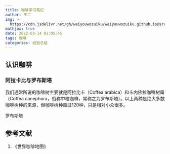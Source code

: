 ```yaml
---
title: 咖啡学习笔记
author: 不二
img: >-
  https://cdn.jsdelivr.net/gh/weiyouwozuiku/weiyouwozuiku.github.io@src/source/_posts/PageImg/经验总结/咖啡学习笔记.jpeg
mathjax: true
date: 2022-03-14 01:05:45
tags: 咖啡
categories: 经验总结
---
```


## 认识咖啡

### 阿拉卡比与罗布斯塔

我们通常所说的咖啡树主要就是阿拉比卡（Coffea arabica）和卡内佛拉咖啡树属（Coffea canephora，俗称中粒咖啡，常称之为罗布斯塔）。以上两种是绝大多数咖啡树种的来源，但咖啡树种超过120种，只是相对小众很多。

罗布斯塔

## 参考文献

1. 《世界咖啡地图》
